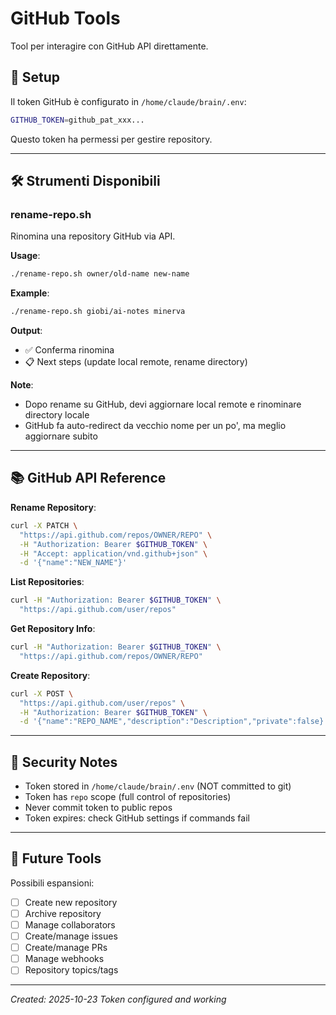 # GitHub Tools

Tool per interagire con GitHub API direttamente.

## 🔑 Setup

Il token GitHub è configurato in `/home/claude/brain/.env`:
```bash
GITHUB_TOKEN=github_pat_xxx...
```

Questo token ha permessi per gestire repository.

---

## 🛠️ Strumenti Disponibili

### rename-repo.sh

Rinomina una repository GitHub via API.

**Usage**:
```bash
./rename-repo.sh owner/old-name new-name
```

**Example**:
```bash
./rename-repo.sh giobi/ai-notes minerva
```

**Output**:
- ✅ Conferma rinomina
- 📋 Next steps (update local remote, rename directory)

**Note**:
- Dopo rename su GitHub, devi aggiornare local remote e rinominare directory locale
- GitHub fa auto-redirect da vecchio nome per un po', ma meglio aggiornare subito

---

## 📚 GitHub API Reference

**Rename Repository**:
```bash
curl -X PATCH \
  "https://api.github.com/repos/OWNER/REPO" \
  -H "Authorization: Bearer $GITHUB_TOKEN" \
  -H "Accept: application/vnd.github+json" \
  -d '{"name":"NEW_NAME"}'
```

**List Repositories**:
```bash
curl -H "Authorization: Bearer $GITHUB_TOKEN" \
  "https://api.github.com/user/repos"
```

**Get Repository Info**:
```bash
curl -H "Authorization: Bearer $GITHUB_TOKEN" \
  "https://api.github.com/repos/OWNER/REPO"
```

**Create Repository**:
```bash
curl -X POST \
  "https://api.github.com/user/repos" \
  -H "Authorization: Bearer $GITHUB_TOKEN" \
  -d '{"name":"REPO_NAME","description":"Description","private":false}'
```

---

## 🔐 Security Notes

- Token stored in `/home/claude/brain/.env` (NOT committed to git)
- Token has `repo` scope (full control of repositories)
- Never commit token to public repos
- Token expires: check GitHub settings if commands fail

---

## 🚀 Future Tools

Possibili espansioni:
- [ ] Create new repository
- [ ] Archive repository
- [ ] Manage collaborators
- [ ] Create/manage issues
- [ ] Create/manage PRs
- [ ] Manage webhooks
- [ ] Repository topics/tags

---

*Created: 2025-10-23*
*Token configured and working*
